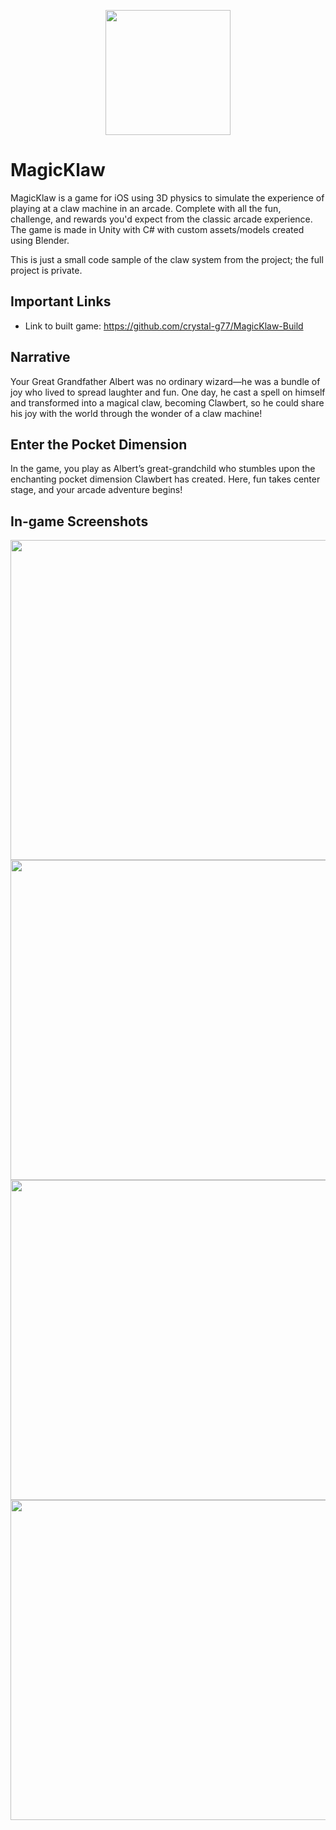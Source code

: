 <p align="center">
  <img src="https://github.com/user-attachments/assets/c67c1713-4f2b-4a15-967a-299aeea7276c" width="200" style="margin: 0 auto;"/>
</p>

# MagicKlaw
MagicKlaw is a game for iOS using 3D physics to simulate the experience of playing at a claw machine in an arcade. Complete with all the fun, challenge, and rewards you'd expect from the classic arcade experience. The game is made in Unity with C# with custom assets/models created using Blender.

This is just a small code sample of the claw system from the project; the full project is private.

## Important Links
- Link to built game: https://github.com/crystal-g77/MagicKlaw-Build

## Narrative
Your Great Grandfather Albert was no ordinary wizard—he was a bundle of joy who lived to spread laughter and fun. One day, he cast a spell on himself and transformed into a magical claw, becoming Clawbert, so he could share his joy with the world through the wonder of a claw machine!

## Enter the Pocket Dimension
In the game, you play as Albert’s great-grandchild who stumbles upon the enchanting pocket dimension Clawbert has created. Here, fun takes center stage, and your arcade adventure begins!

## In-game Screenshots

<img src="https://github.com/user-attachments/assets/fdd046ce-865e-4be9-b40d-b6d06709bee3" height="512"/>
<img src="https://github.com/user-attachments/assets/b581538a-0a70-41cd-a7dd-8082e3fe6c8e" height="512"/>
<img src="https://github.com/user-attachments/assets/3a4a1686-d6e8-40c6-964c-69c1f3ddff2e" height="512"/>
<img src="https://github.com/user-attachments/assets/76bba06d-aada-47d9-addf-b80e40fb47f8" height="512"/>
